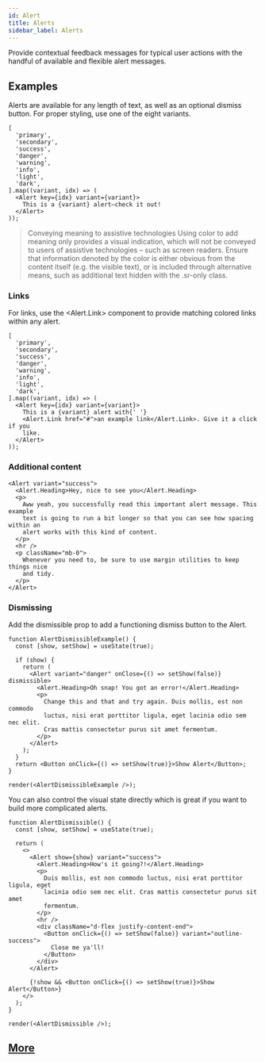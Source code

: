 ```yaml
---
id: Alert
title: Alerts
sidebar_label: Alerts
---
```


Provide contextual feedback messages for typical user actions with the handful of available and flexible alert messages.

## Examples

Alerts are available for any length of text, as well as an optional dismiss button. For proper styling, use one of the eight variants.

```
[
  'primary',
  'secondary',
  'success',
  'danger',
  'warning',
  'info',
  'light',
  'dark',
].map((variant, idx) => (
  <Alert key={idx} variant={variant}>
    This is a {variant} alert—check it out!
  </Alert>
));
```

> Conveying meaning to assistive technologies
Using color to add meaning only provides a visual indication, which will not be conveyed to users of assistive technologies – such as screen readers. Ensure that information denoted by the color is either obvious from the content itself (e.g. the visible text), or is included through alternative means, such as additional text hidden with the .sr-only class.

### Links
For links, use the <Alert.Link> component to provide matching colored links within any alert.

```
[
  'primary',
  'secondary',
  'success',
  'danger',
  'warning',
  'info',
  'light',
  'dark',
].map((variant, idx) => (
  <Alert key={idx} variant={variant}>
    This is a {variant} alert with{' '}
    <Alert.Link href="#">an example link</Alert.Link>. Give it a click if you
    like.
  </Alert>
));
```

### Additional content
```
<Alert variant="success">
  <Alert.Heading>Hey, nice to see you</Alert.Heading>
  <p>
    Aww yeah, you successfully read this important alert message. This example
    text is going to run a bit longer so that you can see how spacing within an
    alert works with this kind of content.
  </p>
  <hr />
  <p className="mb-0">
    Whenever you need to, be sure to use margin utilities to keep things nice
    and tidy.
  </p>
</Alert>
```

### Dismissing

Add the dismissible prop to add a functioning dismiss button to the Alert.

```
function AlertDismissibleExample() {
  const [show, setShow] = useState(true);

  if (show) {
    return (
      <Alert variant="danger" onClose={() => setShow(false)} dismissible>
        <Alert.Heading>Oh snap! You got an error!</Alert.Heading>
        <p>
          Change this and that and try again. Duis mollis, est non commodo
          luctus, nisi erat porttitor ligula, eget lacinia odio sem nec elit.
          Cras mattis consectetur purus sit amet fermentum.
        </p>
      </Alert>
    );
  }
  return <Button onClick={() => setShow(true)}>Show Alert</Button>;
}

render(<AlertDismissibleExample />);
```

You can also control the visual state directly which is great if you want to build more complicated alerts.
```
function AlertDismissible() {
  const [show, setShow] = useState(true);

  return (
    <>
      <Alert show={show} variant="success">
        <Alert.Heading>How's it going?!</Alert.Heading>
        <p>
          Duis mollis, est non commodo luctus, nisi erat porttitor ligula, eget
          lacinia odio sem nec elit. Cras mattis consectetur purus sit amet
          fermentum.
        </p>
        <hr />
        <div className="d-flex justify-content-end">
          <Button onClick={() => setShow(false)} variant="outline-success">
            Close me ya'll!
          </Button>
        </div>
      </Alert>

      {!show && <Button onClick={() => setShow(true)}>Show Alert</Button>}
    </>
  );
}

render(<AlertDismissible />);
```

## [More](https://react-bootstrap.github.io/components/alerts/#api)

